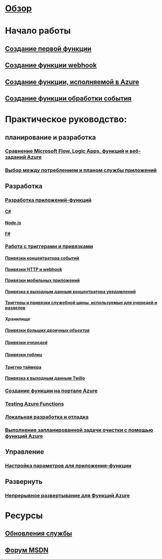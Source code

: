 # [Обзор](functions-overview.md)

# Начало работы
## [Создание первой функции](functions-create-first-azure-function.md)
## [Создание функции webhook](functions-create-a-web-hook-or-api-function.md)
## [Создание функции, исполняемой в Azure](functions-create-an-azure-connected-function.md)
## [Создание функции обработки события](functions-create-an-event-processing-function.md)
# Практическое руководство:
## планирование и разработка
### [Сравнение Microsoft Flow, Logic Apps, функций и веб-заданий Azure](functions-compare-logic-apps-ms-flow-webjobs.md)
### [Выбор между потреблением и планом службы приложений](functions-scale.md)

## Разработка
### [Разработка приложений-функций](functions-reference.md)
#### [C#](functions-reference-csharp.md)
#### [Node.js](functions-reference-node.md)
#### [F#](functions-reference-fsharp.md)
### [Работа с триггерами и привязками](functions-triggers-bindings.md)
#### [Привязки концентратора событий](functions-bindings-event-hubs.md)
#### [Привязки HTTP и webhook](functions-bindings-http-webhook.md)
#### [Привязки мобильных приложений](functions-bindings-mobile-apps.md)
#### [Привязка к выходным данным концентратора уведомлений](functions-bindings-notification-hubs.md)
#### [Триггеры и привязки служебной шины, используемые для очередей и разделов](functions-bindings-service-bus.md)
#### Хранилище
##### [Привязки больших двоичных объектов](functions-bindings-storage-blob.md)
##### [Привязки очередей](functions-bindings-storage-queue.md)
##### [Привязки таблиц](functions-bindings-storage-table.md)
#### [Триггер таймера](functions-bindings-timer.md)
#### [Привязка к выходным данным Twilio](functions-bindings-twilio.md)
### [Создание функции на портале Azure](functions-create-first-azure-function-azure-portal.md)
### [Testing Azure Functions](functions-test-a-function.md)
### [Локальная разработка и отладка](functions-run-local.md)
### [Выполнение запланированной задачи очистки с помощью функций Azure](functions-scenario-database-table-cleanup.md)

## Управление
### [Настройка параметров для приложения-функции](functions-how-to-use-azure-function-app-settings.md)

## Развернуть
### [Непрерывное развертывание для Функций Azure](functions-continuous-deployment.md)


# Ресурсы
## [Обновления службы](https://azure.microsoft.com/en-us/updates/?product=functions&updatetype=&platform=)
## [Форум MSDN](https://social.msdn.microsoft.com/Forums/en-US/home?forum=AzureFunctions)


<!--HONumber=Nov16_HO2-->


